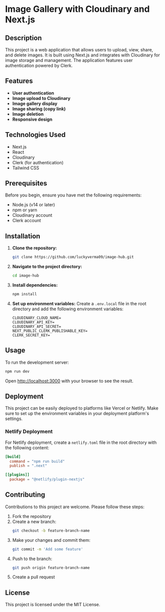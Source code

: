 # Image Gallery with Cloudinary and Next.js

## Description

This project is a web application that allows users to upload, view, share, and delete images. It is built using Next.js and integrates with Cloudinary for image storage and management. The application features user authentication powered by Clerk.

## Features

- **User authentication**
- **Image upload to Cloudinary**
- **Image gallery display**
- **Image sharing (copy link)**
- **Image deletion**
- **Responsive design**

## Technologies Used

- Next.js
- React
- Cloudinary
- Clerk (for authentication)
- Tailwind CSS

## Prerequisites

Before you begin, ensure you have met the following requirements:

- Node.js (v14 or later)
- npm or yarn
- Cloudinary account
- Clerk account

## Installation

1. **Clone the repository:**

   ```bash
   git clone https://github.com/luckyverma09/image-hub.git
   ```

2. **Navigate to the project directory:**

   ```bash
   cd image-hub
   ```

3. **Install dependencies:**

   ```bash
   npm install
   ```


4. **Set up environment variables:**
   Create a `.env.local` file in the root directory and add the following environment variables:

   ```env
   CLOUDINARY_CLOUD_NAME=
   CLOUDINARY_API_KEY=
   CLOUDINARY_API_SECRET=
   NEXT_PUBLIC_CLERK_PUBLISHABLE_KEY=
   CLERK_SECRET_KEY=
   ```

## Usage

To run the development server:

```bash
npm run dev
```


Open [http://localhost:3000](http://localhost:3000) with your browser to see the result.

## Deployment

This project can be easily deployed to platforms like Vercel or Netlify. Make sure to set up the environment variables in your deployment platform's settings.

### Netlify Deployment

For Netlify deployment, create a `netlify.toml` file in the root directory with the following content:

```toml
[build]
  command = "npm run build"
  publish = ".next"

[[plugins]]
  package = "@netlify/plugin-nextjs"
```

## Contributing

Contributions to this project are welcome. Please follow these steps:

1. Fork the repository
2. Create a new branch:
   ```bash
   git checkout -b feature-branch-name
   ```
3. Make your changes and commit them:
   ```bash
   git commit -m 'Add some feature'
   ```
4. Push to the branch:
   ```bash
   git push origin feature-branch-name
   ```
5. Create a pull request

## License

This project is licensed under the MIT License.
